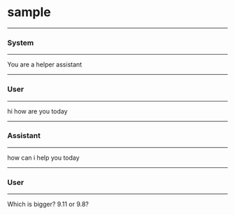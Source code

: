 # sample

---
### System
---
You are a helper assistant

---
### User
---
hi
how are you today

---
### Assistant
---
how can i help you today

---
### User
---

Which is bigger? 9.11 or 9.8?